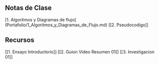 

## Notas de Clase

[1. Algoritmos y Diagramas de flujo] (Portafolio/1_Algoritmos_y_Diagramas_de_Flujo.md)
[[2. Pseudocodigo]]


## Recursos
[[1. Ensayo Introductorio]]
[[2. Guion Video Resumen 01]]
[[3. Investigacion 01]]
